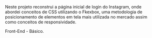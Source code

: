 Neste projeto reconstrui a página inicial de login do Instagram, onde abordei conceitos de CSS utilizando o Fkexbox, uma metodologia de posicionamento de elementos em tela mais utilizada no mercado assim como conceitos de responsividade.

Front-End - Básico.